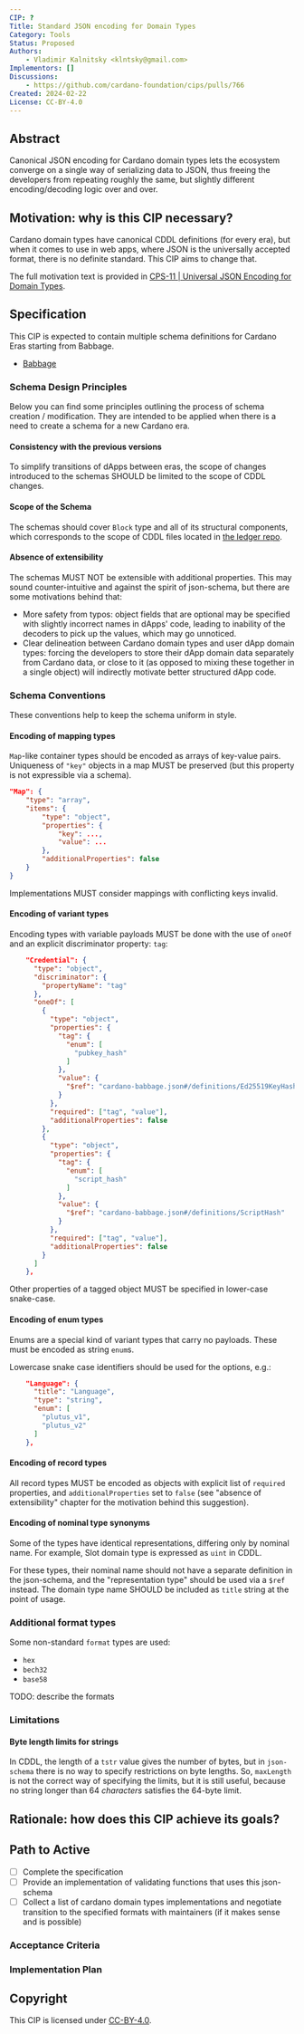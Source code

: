 ```yaml
---
CIP: ?
Title: Standard JSON encoding for Domain Types
Category: Tools
Status: Proposed
Authors:
    - Vladimir Kalnitsky <klntsky@gmail.com>
Implementors: []
Discussions:
    - https://github.com/cardano-foundation/cips/pulls/766
Created: 2024-02-22
License: CC-BY-4.0
---
```


## Abstract

Canonical JSON encoding for Cardano domain types lets the ecosystem converge on a single way of serializing data to JSON, thus freeing the developers from repeating roughly the same, but slightly different encoding/decoding logic over and over.

## Motivation: why is this CIP necessary?

Cardano domain types have canonical CDDL definitions (for every era), but when it comes to use in web apps, where JSON is the universally accepted format, there is no definite standard. This CIP aims to change that.

The full motivation text is provided in [CPS-11 | Universal JSON Encoding for Domain Types](https://github.com/cardano-foundation/CIPs/pull/742).

## Specification

This CIP is expected to contain multiple schema definitions for Cardano Eras starting from Babbage.

- [Babbage](./cardano-babbage.json)

### Schema Design Principles

Below you can find some principles outlining the process of schema creation / modification. They are intended to be applied when there is a need to create a schema for a new Cardano era.

#### Consistency with the previous versions

To simplify transitions of dApps between eras, the scope of changes introduced to the schemas SHOULD be limited to the scope of CDDL changes.

#### Scope of the Schema

The schemas should cover `Block` type and all of its structural components, which corresponds to the scope of CDDL files located in [the ledger repo](https://github.com/IntersectMBO/cardano-ledger/).

#### Absence of extensibility

The schemas MUST NOT be extensible with additional properties. This may sound counter-intuitive and against the spirit of json-schema, but there are some motivations behind that:

- More safety from typos: object fields that are optional may be specified with slightly incorrect names in dApps' code, leading to inability of the decoders to pick up the values, which may go unnoticed.
- Clear delineation between Cardano domain types and user dApp domain types: forcing the developers to store their dApp domain data separately from Cardano data, or close to it (as opposed to mixing these together in a single object) will indirectly motivate better structured dApp code.

### Schema Conventions

These conventions help to keep the schema uniform in style.

#### Encoding of mapping types

`Map`-like container types should be encoded as arrays of key-value pairs. Uniqueness of `"key"` objects in a map MUST be preserved (but this property is not expressible via a schema).

```json
"Map": {
    "type": "array",
    "items": {
        "type": "object",
        "properties": {
            "key": ...,
            "value": ...
        },
        "additionalProperties": false
    }
}
```

Implementations MUST consider mappings with conflicting keys invalid.

#### Encoding of variant types

Encoding types with variable payloads MUST be done with the use of `oneOf` and an explicit discriminator property: `tag`:

```json
    "Credential": {
      "type": "object",
      "discriminator": {
        "propertyName": "tag"
      },
      "oneOf": [
        {
          "type": "object",
          "properties": {
            "tag": {
              "enum": [
                "pubkey_hash"
              ]
            },
            "value": {
              "$ref": "cardano-babbage.json#/definitions/Ed25519KeyHash"
            }
          },
          "required": ["tag", "value"],
          "additionalProperties": false
        },
        {
          "type": "object",
          "properties": {
            "tag": {
              "enum": [
                "script_hash"
              ]
            },
            "value": {
              "$ref": "cardano-babbage.json#/definitions/ScriptHash"
            }
          },
          "required": ["tag", "value"],
          "additionalProperties": false
        }
      ]
    },
```

Other properties of a tagged object MUST be specified in lower-case snake-case.

#### Encoding of enum types

Enums are a special kind of variant types that carry no payloads. These must be encoded as string `enum`s.

Lowercase snake case identifiers should be used for the options, e.g.:

```json
    "Language": {
      "title": "Language",
      "type": "string",
      "enum": [
        "plutus_v1",
        "plutus_v2"
      ]
    },
```

#### Encoding of record types

All record types MUST be encoded as objects with explicit list of `required` properties, and `additionalProperties` set to `false` (see "absence of extensibility" chapter for the motivation behind this suggestion).

#### Encoding of nominal type synonyms

Some of the types have identical representations, differing only by nominal name. For example, Slot domain type is expressed as `uint` in CDDL.

For these types, their nominal name should not have a separate definition in the json-schema, and the "representation type" should be used via a `$ref` instead. The domain type name SHOULD be included as `title` string at the point of usage.

### Additional format types

Some non-standard `format` types are used:

- `hex`
- `bech32`
- `base58`

TODO: describe the formats

### Limitations

#### Byte length limits for strings

In CDDL, the length of a `tstr` value gives the number of bytes, but in `json-schema` there is no way to specify restrictions on byte lengths. So, `maxLength` is not the correct way of specifying the limits, but it is still useful, because no string longer than 64 *characters* satisfies the 64-byte limit.

## Rationale: how does this CIP achieve its goals?

## Path to Active

- [ ] Complete the specification
- [ ] Provide an implementation of validating functions that uses this json-schema
- [ ] Collect a list of cardano domain types implementations and negotiate transition to the specified formats with maintainers (if it makes sense and is possible)

### Acceptance Criteria

### Implementation Plan
<!-- A plan to meet those criteria. Or `N/A` if not applicable. -->

## Copyright

This CIP is licensed under [CC-BY-4.0](https://creativecommons.org/licenses/by/4.0/legalcode).

[CC-BY-4.0]: https://creativecommons.org/licenses/by/4.0/legalcode
